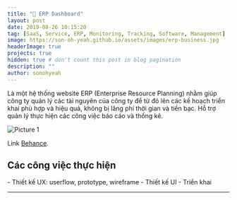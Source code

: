 ```yaml
---
title: "📑 ERP Dashboard"
layout: post
date: 2019-08-26 10:15:20
tag: [SaaS, Service, ERP, Monitoring, Tracking, Software, Management]
image: https://son-oh-yeah.github.io/assets/images/erp-business.jpg
headerImage: true
projects: true
hidden: true # don't count this post in blog pagination
description: ""
author: sonohyeah
---
```


<p>Là một hệ thống website ERP (Enterprise Resource Planning) nhằm giúp công ty quản lý các tài nguyên của công ty để từ đó lên các kế hoạch triển khai phù hợp và hiệu quả, không bị lãng phí thời gian và tiền bạc. Hỗ trợ quản lý thực hiện các công việc báo cáo và thống kê.</p> 

![Picture 1](https://son-oh-yeah.github.io/assets/images/erp-prototype-image.png)

Link <a href="https://www.behance.net/gallery/84826385/Workplace-ERP-Dashboard">Behance</a>.

<h2> Các công việc thực hiện</h2>
- Thiết kế UX: userflow, prototype, wireframe
- Thiết kế UI
- Triển khai

---